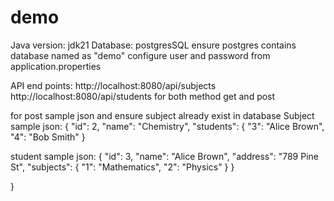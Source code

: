 # demo
Java version: jdk21
Database: postgresSQL
ensure postgres contains database named as "demo"
configure user and password from application.properties

API end points:
http://localhost:8080/api/subjects
http://localhost:8080/api/students
for both method get and post

for post sample json and ensure subject already exist in database 
Subject sample json:
{
    "id": 2,
    "name": "Chemistry",
    "students": {
        "3": "Alice Brown",
        "4": "Bob Smith"
    }

student sample json:
{
    "id": 3,
    "name": "Alice Brown",
    "address": "789 Pine St",
    "subjects": {
        "1": "Mathematics",
        "2": "Physics"
    }
}

}
